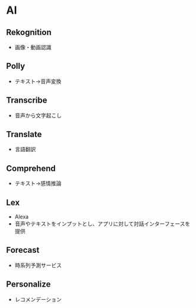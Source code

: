# AI

## Rekognition

- 画像・動画認識

## Polly

- テキスト->音声変換

## Transcribe

- 音声から文字起こし

## Translate

- 言語翻訳

## Comprehend

- テキスト->感情推論

## Lex

- Alexa
- 音声やテキストをインプットとし、アプリに対して対話インターフェースを提供

## Forecast

- 時系列予測サービス

## Personalize

- レコメンデーション
